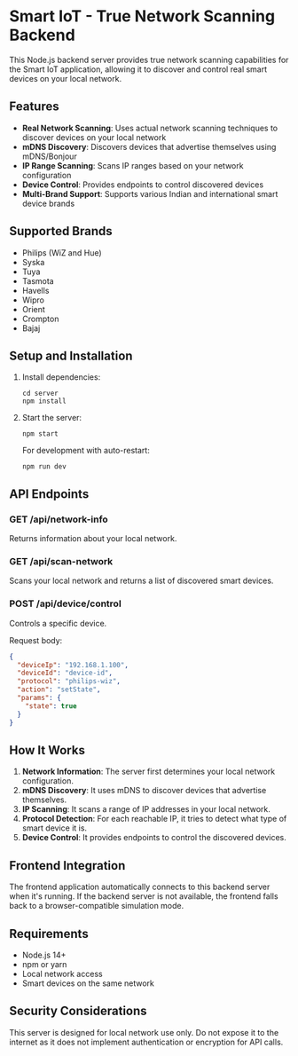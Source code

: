 # Smart IoT - True Network Scanning Backend

This Node.js backend server provides true network scanning capabilities for the Smart IoT application, allowing it to discover and control real smart devices on your local network.

## Features

- **Real Network Scanning**: Uses actual network scanning techniques to discover devices on your local network
- **mDNS Discovery**: Discovers devices that advertise themselves using mDNS/Bonjour
- **IP Range Scanning**: Scans IP ranges based on your network configuration
- **Device Control**: Provides endpoints to control discovered devices
- **Multi-Brand Support**: Supports various Indian and international smart device brands

## Supported Brands

- Philips (WiZ and Hue)
- Syska
- Tuya
- Tasmota
- Havells
- Wipro
- Orient
- Crompton
- Bajaj

## Setup and Installation

1. Install dependencies:
   ```
   cd server
   npm install
   ```

2. Start the server:
   ```
   npm start
   ```

   For development with auto-restart:
   ```
   npm run dev
   ```

## API Endpoints

### GET /api/network-info
Returns information about your local network.

### GET /api/scan-network
Scans your local network and returns a list of discovered smart devices.

### POST /api/device/control
Controls a specific device.

Request body:
```json
{
  "deviceIp": "192.168.1.100",
  "deviceId": "device-id",
  "protocol": "philips-wiz",
  "action": "setState",
  "params": {
    "state": true
  }
}
```

## How It Works

1. **Network Information**: The server first determines your local network configuration.
2. **mDNS Discovery**: It uses mDNS to discover devices that advertise themselves.
3. **IP Scanning**: It scans a range of IP addresses in your local network.
4. **Protocol Detection**: For each reachable IP, it tries to detect what type of smart device it is.
5. **Device Control**: It provides endpoints to control the discovered devices.

## Frontend Integration

The frontend application automatically connects to this backend server when it's running. If the backend server is not available, the frontend falls back to a browser-compatible simulation mode.

## Requirements

- Node.js 14+
- npm or yarn
- Local network access
- Smart devices on the same network

## Security Considerations

This server is designed for local network use only. Do not expose it to the internet as it does not implement authentication or encryption for API calls.

